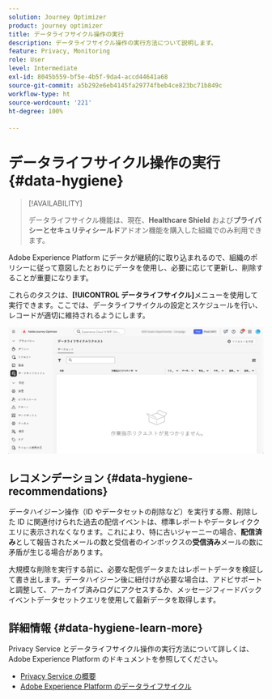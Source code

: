 ```yaml
---
solution: Journey Optimizer
product: journey optimizer
title: データライフサイクル操作の実行
description: データライフサイクル操作の実行方法について説明します。
feature: Privacy, Monitoring
role: User
level: Intermediate
exl-id: 8045b559-bf5e-4b5f-9da4-accd44641a68
source-git-commit: a5b292e6eb4145fa29774fbeb4ce823bc71b849c
workflow-type: ht
source-wordcount: '221'
ht-degree: 100%

---
```


# データライフサイクル操作の実行 {#data-hygiene}

>[!AVAILABILITY]
>
>データライフサイクル機能は、現在、**Healthcare Shield** および&#x200B;**プライバシーとセキュリティシールド**&#x200B;アドオン機能を購入した組織でのみ利用できます。

Adobe Experience Platform にデータが継続的に取り込まれるので、組織のポリシーに従って意図したとおりにデータを使用し、必要に応じて更新し、削除することが重要になります。

これらのタスクは、**[!UICONTROL データライフサイクル]**&#x200B;メニューを使用して実行できます。ここでは、データライフサイクルの設定とスケジュールを行い、レコードが適切に維持されるようにします。

![](assets/data-hygiene.png)


## レコメンデーション {#data-hygiene-recommendations}

データハイジーン操作（ID やデータセットの削除など）を実行する際、削除した ID に関連付けられた過去の配信イベントは、標準レポートやデータレイククエリに表示されなくなります。これにより、特に古いジャーニーの場合、**配信済み**&#x200B;として報告されたメールの数と受信者のインボックスの&#x200B;**受信済み**&#x200B;メールの数に矛盾が生じる場合があります。

大規模な削除を実行する前に、必要な配信データまたはレポートデータを検証して書き出します。データハイジーン後に紐付けが必要な場合は、アドビサポートと調整して、アーカイブ済みログにアクセスするか、メッセージフィードバックイベントデータセットクエリを使用して最新データを取得します。

## 詳細情報 {#data-hygiene-learn-more}

Privacy Service とデータライフサイクル操作の実行方法について詳しくは、Adobe Experience Platform のドキュメントを参照してください。

* [Privacy Service の概要](https://experienceleague.adobe.com/docs/experience-platform/privacy/home.html?lang=ja)
* [Adobe Experience Platform のデータライフサイクル](https://experienceleague.adobe.com/docs/experience-platform/hygiene/home.html?lang=ja)
